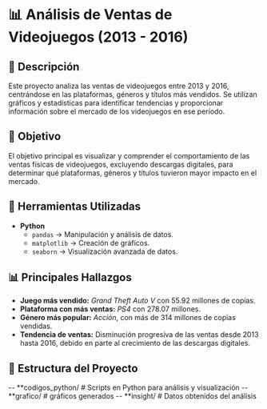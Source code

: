 # 📊 Análisis de Ventas de Videojuegos (2013 - 2016)

## 📝 Descripción  
Este proyecto analiza las ventas de videojuegos entre 2013 y 2016, centrándose en las plataformas, géneros y títulos más vendidos. Se utilizan gráficos y estadísticas para identificar tendencias y proporcionar información sobre el mercado de los videojuegos en ese período.  

## 🎯 Objetivo  
El objetivo principal es visualizar y comprender el comportamiento de las ventas físicas de videojuegos, excluyendo descargas digitales, para determinar qué plataformas, géneros y títulos tuvieron mayor impacto en el mercado.  

## 🔧 Herramientas Utilizadas  
- **Python**  
  - `pandas` → Manipulación y análisis de datos.  
  - `matplotlib` → Creación de gráficos.  
  - `seaborn` → Visualización avanzada de datos.  

## 📊 Principales Hallazgos  
- **Juego más vendido:** *Grand Theft Auto V* con 55.92 millones de copias.  
- **Plataforma con más ventas:** *PS4* con 278.07 millones.  
- **Género más popular:** *Acción*, con más de 314 millones de copias vendidas.  
- **Tendencia de ventas:** Disminución progresiva de las ventas desde 2013 hasta 2016, debido en parte al crecimiento de las descargas digitales.  

## 📁 Estructura del Proyecto  
-- **codigos_python/ # Scripts en Python para análisis y visualización
-- **grafico/ # gráficos generados
-- **insight/ # Datos obtenidos del análisis
